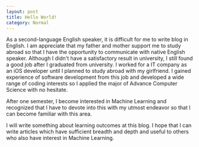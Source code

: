 ```yaml
---
layout: post
title: Hello World!
category: Normal
---
```

As a second-language English speaker, it is difficult for me to write blog in English. I am appreciate that my father and mother support me to study abroad so that I have the opportunity to communicate with native English speaker. Although I didn't have a satisfactory result in university, I still found a good job after I graduated from university. I worked for a IT company as an iOS developer until I planned to study abroad with my girlfriend. I gained experience of software development from this job and developed a wide range of coding interests so I applied the major of Advance Computer Science with no hesitate.

After one semester, I become interested in Machine Learning and recognized that I have to devote into this with my utmost endeavor so that I can become familiar with this area.

I will write something about learning outcomes at this blog. I hope that I can write articles which have sufficient breadth and depth and useful to others who also have interest in Machine Learning.
